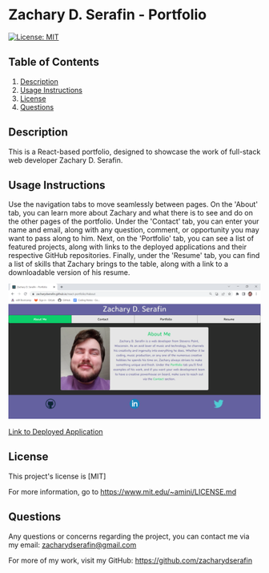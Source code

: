 # Zachary D. Serafin - Portfolio
[![License: MIT](https://img.shields.io/badge/License-MIT-yellow.svg)](https://opensource.org/licenses/MIT)

## Table of Contents

1. [Description](#description)
2. [Usage Instructions](#usage)
3. [License](#license)
4. [Questions](#questions)

## <a id="description"></a>Description 

This is a React-based portfolio, designed to showcase the work of full-stack web developer Zachary D. Serafin.

## <a id="usage"></a>Usage Instructions 

Use the navigation tabs to move seamlessly between pages. On the 'About' tab, you can learn more about Zachary and what there is to see and do on the other pages of the portfolio. Under the 'Contact' tab, you can enter your name and email, along with any question, comment, or opportunity you may want to pass along to him. Next, on the 'Portfolio' tab, you can see a list of featured projects, along with links to the deployed applications and their respective GitHub repositories. Finally, under the 'Resume' tab, you can find a list of skills that Zachary brings to the table, along with a link to a downloadable version of his resume.

<img src="./public/assets/images/react-portfolio-screenshot.png" alt="Screenshot of deployed application">

<a href="https://zacharydserafin.github.io/react-portfolio/#about">Link to Deployed Application</a>

## <a id="license"></a>License 

This project's license is [MIT]

For more information, go to https://www.mit.edu/~amini/LICENSE.md

## <a id="questions"></a>Questions 

Any questions or concerns regarding the project, you can contact me via my email: zacharydserafin@gmail.com

For more of my work, visit my GitHub: https://github.com/zacharydserafin


